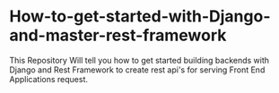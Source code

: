 # How-to-get-started-with-Django-and-master-rest-framework
This Repository Will tell you how to get started building backends with Django and Rest Framework to create rest api's for serving Front End Applications request.

